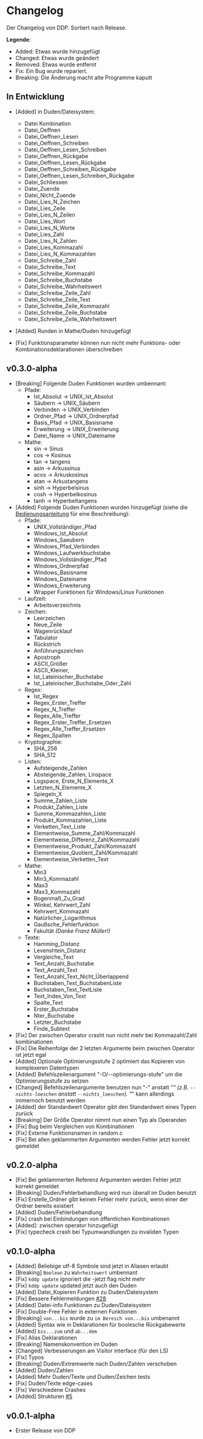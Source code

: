 # Changelog

Der Changelog von DDP. Sortiert nach Release.

**Legende**:
 - Added:    Etwas wurde hinzugefügt
 - Changed:  Etwas wurde geändert
 - Removed:  Etwas wurde entfernt
 - Fix:      Ein Bug wurde repariert.
 - Breaking: Die Änderung macht alte Programme kaputt

## In Entwicklung

- [Added] in Duden/Dateisystem:
    - Datei Kombination
    - Datei_Oeffnen
    - Datei_Oeffnen_Lesen
    - Datei_Oeffnen_Schreiben
    - Datei_Oeffnen_Lesen_Schreiben
    - Datei_Oeffnen_Rückgabe
    - Datei_Oeffnen_Lesen_Rückgabe
    - Datei_Oeffnen_Schreiben_Rückgabe
    - Datei_Oeffnen_Lesen_Schreiben_Rückgabe
    - Datei_Schliessen
    - Datei_Zuende
    - Datei_Nicht_Zuende
    - Datei_Lies_N_Zeichen
    - Datei_Lies_Zeile
    - Datei_Lies_N_Zeilen
    - Datei_Lies_Wort
    - Datei_Lies_N_Worte
    - Datei_Lies_Zahl
    - Datei_Lies_N_Zahlen
    - Datei_Lies_Kommazahl
    - Datei_Lies_N_Kommazahlen
    - Datei_Schreibe_Zahl
    - Datei_Schreibe_Text
    - Datei_Schreibe_Kommazahl
    - Datei_Schreibe_Buchstabe
    - Datei_Schreibe_Wahrheitswert
    - Datei_Schreibe_Zeile_Zahl
    - Datei_Schreibe_Zeile_Text
    - Datei_Schreibe_Zeile_Kommazahl
    - Datei_Schreibe_Zeile_Buchstabe
    - Datei_Schreibe_Zeile_Wahrheitswert

- [Added] Runden in Mathe/Duden hinzugefügt
- [Fix] Funktionsparameter können nun nicht mehr Funktions- oder Kombinationsdeklarationen überschreiben

## v0.3.0-alpha

- [Breaking] Folgende Duden Funktionen wurden umbennant:
    - Pfade:
        - Ist_Absolut -> UNIX_Ist_Absolut 
        - Säubern -> UNIX_Säubern 
        - Verbinden -> UNIX_Verbinden 
        - Ordner_Pfad -> UNIX_Ordnerpfad 
        - Basis_Pfad -> UNIX_Basisname  
        - Erweiterung -> UNIX_Erweiterung 
        - Datei_Name -> UNIX_Dateiname 
    - Mathe: 
        - sin -> Sinus
        - cos -> Kosinus
        - tan -> tangens
        - asin -> Arkussinus
        - acos -> Arkuskosinus
        - atan -> Arkustangens
        - sinh -> Hyperbelsinus
        - cosh -> Hyperbelkosinus
        - tanh -> Hyperbeltangens 
- [Added] Folgende Duden Funktionen wurden hinzugefügt (siehe die [Bedienungsanleitung](https://ddp.le0n.dev/Bedienungsanleitung/de/Programmierung/Standardbibliothek/) für eine Beschreibung):
    - Pfade: 
        - UNIX_Vollständiger_Pfad  
        - Windows_Ist_Absolut 
        - Windows_Saeubern 
        - Windows_Pfad_Verbinden 
        - Windows_Laufwerkbuchstabe 
        - Windows_Vollständiger_Pfad 
        - Windows_Ordnerpfad 
        - Windows_Basisname 
        - Windows_Dateiname 
        - Windows_Erweiterung 
        - Wrapper Funktionen für Windows/Linux Funktionen
    - Laufzeit: 
        - Arbeitsverzeichnis 
    - Zeichen: 
        - Leerzeichen
        - Neue_Zeile
        - Wagenrücklauf
        - Tabulator
        - Rückstrich
        - Anführungszeichen
        - Apostroph
        - ASCII_Größer
        - ASCII_Kleiner,
        - Ist_Lateinischer_Buchstabe
        - Ist_Lateinischer_Buchstabe_Oder_Zahl 
    - Regex: 
        - Ist_Regex 
        - Regex_Erster_Treffer 
        - Regex_N_Treffer 
        - Regex_Alle_Treffer 
        - Regex_Erster_Treffer_Ersetzen 
        - Regex_Alle_Treffer_Ersetzen 
        - Regex_Spalten 
    - Kryptographie: 
        - SHA_256
        - SHA_512 
    - Listen: 
        - Aufsteigende_Zahlen
        - Absteigende_Zahlen, Linspace
        - Logspace, Erste_N_Elemente_X
        - Letzten_N_Elemente_X
        - Spiegeln_X
        - Summe_Zahlen_Liste
        - Produkt_Zahlen_Liste
        - Summe_Kommazahlen_Liste
        - Produkt_Kommazahlen_Liste
        - Verketten_Text_Liste 
        - Elementweise_Summe_Zahl/Kommazahl
        - Elementweise_Differenz_Zahl/Kommazahl
        - Elementweise_Produkt_Zahl/Kommazahl
        - Elementweise_Quotient_Zahl/Kommazahl
        - Elementweise_Verketten_Text 
    - Mathe: 
        - Min3
        - Min3_Kommazahl
        - Max3
        - Max3_Kommazahl
        - Bogenmaß_Zu_Grad
        - Winkel, Kehrwert_Zahl
        - Kehrwert_Kommazahl
        - Natürlicher_Logarithmus
        - Gaußsche_Fehlerfunktion
        - Fakultät *(Danke Franz Müller!)*
    - Texte: 
        - Hamming_Distanz
        - Levenshtein_Distanz
        - Vergleiche_Text 
        - Text_Anzahl_Buchstabe 
        - Text_Anzahl_Text 
        - Text_Anzahl_Text_Nicht_Überlappend 
        - Buchstaben_Text_BuchstabenListe 
        - Buchstaben_Text_TextListe 
        - Text_Index_Von_Text 
        - Spalte_Text 
        - Erster_Buchstabe 
        - Nter_Buchstabe 
        - Letzter_Buchstabe 
        - Finde_Subtext 
- [Fix] Der zwischen Operator crasht nun nicht mehr bei Kommazahl/Zahl kombinationen
- [Fix] Die Reihenfolge der 2 letzten Argumente beim zwischen Operator ist jetzt egal
- [Added] Optionale Optimierungsstufe 2 optimiert das Kopieren von komplexeren Datentypen
- [Added] Befehlszeilenargument "-O/--optimierungs-stufe" um die Optimierungsstufe zu setzen
- [Changed] Befehlszeilenargumente benutzen nun "-" anstatt "_" (z.B. `--nichts-loeschen` anstatt `--nichts_loeschen`). "_" kann allerdings immernoch benutzt werden
- [Added] der Standardwert Operator gibt den Standardwert eines Typen zurück
- [Breaking] Der Größe Operator nimmt nun einen Typ als Operanden
- [Fix] Bug beim Vergleichen von Kombinationen
- [Fix] Externe Funktionsnamen in random.c
- [Fix] Bei allen geklammerten Argumenten werden Fehler jetzt korrekt gemeldet

## v0.2.0-alpha

- [Fix] Bei geklammerten Referenz Argumenten werden Fehler jetzt korrekt gemeldet
- [Breaking] Duden/Fehlerbehandlung wird nun überall im Duden benutzt
- [Fix] Erstelle_Ordner gibt keinen Fehler mehr zurück, wenn einer der Ordner bereits existiert
- [Added] Duden/Fehlerbehandlung
- [Fix] crash bei Einbindungen von öffentlichen Kombinationen
- [Added]: zwischen operator hinzugefügt
- [Fix] typecheck crash bei Typumwandlungen zu invaliden Typen

## v0.1.0-alpha

- [Added] Beliebige utf-8 Symbole sind jetzt in Aliasen erlaubt
- [Breaking] `Boolean` zu `Wahrheitswert` umbennant
- [Fix] `kddp update` ignoriert die -jetzt flag nicht mehr
- [Fix] `kddp update` updated jetzt auch den Duden
- [Added] Datei_Kopieren Funktion zu Duden/Dateisystem 
- [Fix] Bessere Fehlermeldungen [#28](https://github.com/DDP-Projekt/Kompilierer/pull/28)
- [Added] Datei-info Funktionen zu Duden/Dateisystem 
- [Fix] Double-Free Fehler in externen Funktionen
- [Breaking] `von...bis` wurde zu `im Bereich von...bis` umbenannt
- [Added] Syntax wie in Deklarationen für boolesche Rückgabewerte
- [Added] `bis...zum` und `ab...dem`
- [Fix] Alias Deklarationen
- [Breaking] Namenskonvention im Duden
- [Changed] Verbesserungen am Visitor interface (für den LS)
- [Fix] Typos
- [Breaking] Duden/Extremwerte nach Duden/Zahlen verschoben
- [Added] Duden/Zahlen
- [Added] Mehr Duden/Texte und Duden/Zeichen tests
- [Fix] Duden/Texte edge-cases
- [Fix] Verschiedene Crashes
- [Added] Strukturen [#5](https://github.com/DDP-Projekt/Kompilierer/issues/5)

## v0.0.1-alpha
- Erster Release von DDP

